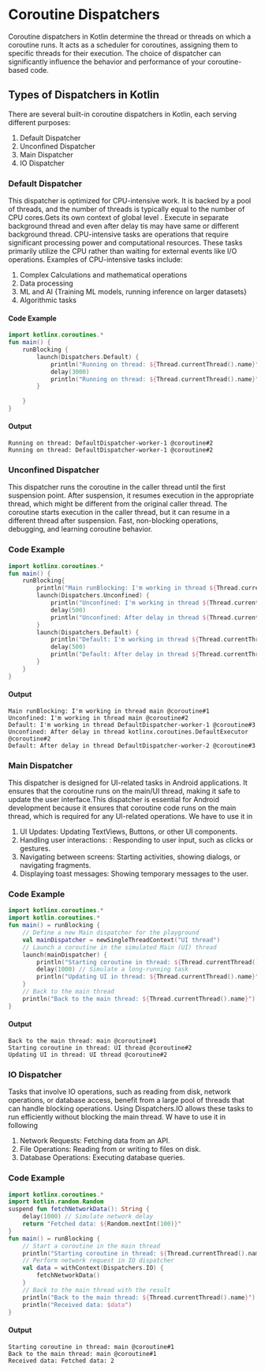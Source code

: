 # Coroutine Dispatchers
Coroutine dispatchers in Kotlin determine the thread or threads on which a coroutine runs. It acts as a scheduler for coroutines, assigning them to specific threads for their execution. The choice of dispatcher can significantly influence the behavior and performance of your coroutine-based code.
## Types of Dispatchers in Kotlin
There are several built-in coroutine dispatchers in Kotlin, each serving different purposes:
1) Default Dispatcher
2) Unconfined Dispatcher
3) Main Dispatcher
4) IO Dispatcher

### Default Dispatcher
This dispatcher is optimized for CPU-intensive work. It is backed by a pool of threads, and the number of threads is typically equal to the number of CPU cores.Gets its own context of global level . 
Execute in separate background thread and even after delay tis may have same or different background thread.
CPU-intensive tasks are operations that require significant processing power and computational resources. These tasks primarily utilize the CPU rather than waiting for external events like I/O operations. Examples of CPU-intensive tasks include:
  1) Complex Calculations and mathematical operations
  2) Data processing
  3) ML and AI {Training ML models, running inference on larger datasets}
  4) Algorithmic tasks
#### Code Example
```kotlin
import kotlinx.coroutines.*
fun main() {
    runBlocking {
        launch(Dispatchers.Default) {
            println("Running on thread: ${Thread.currentThread().name}")
            delay(3000)
            println("Running on thread: ${Thread.currentThread().name}")
        }
        
    }
}
```
#### Output
```Text
Running on thread: DefaultDispatcher-worker-1 @coroutine#2
Running on thread: DefaultDispatcher-worker-1 @coroutine#2
```

### Unconfined Dispatcher
This dispatcher runs the coroutine in the caller thread until the first suspension point. After suspension, it resumes execution in the appropriate thread, which might be different from the original caller thread.
The coroutine starts execution in the caller thread, but it can resume in a different thread after suspension.
 Fast, non-blocking operations, debugging, and learning coroutine behavior.
### Code Example
```Kotlin
import kotlinx.coroutines.*
fun main() {
    runBlocking{
        println("Main runBlocking: I'm working in thread ${Thread.currentThread().name}")
        launch(Dispatchers.Unconfined) {
            println("Unconfined: I'm working in thread ${Thread.currentThread().name}")
            delay(500)
            println("Unconfined: After delay in thread ${Thread.currentThread().name}")
        }
        launch(Dispatchers.Default) {
            println("Default: I'm working in thread ${Thread.currentThread().name}")
            delay(500)
            println("Default: After delay in thread ${Thread.currentThread().name}")
        }
    }
}
```
#### Output
```Text
Main runBlocking: I'm working in thread main @coroutine#1
Unconfined: I'm working in thread main @coroutine#2
Default: I'm working in thread DefaultDispatcher-worker-1 @coroutine#3
Unconfined: After delay in thread kotlinx.coroutines.DefaultExecutor @coroutine#2
Default: After delay in thread DefaultDispatcher-worker-2 @coroutine#3
```

### Main Dispatcher
This dispatcher is designed for UI-related tasks in Android applications. It ensures that the coroutine runs on the main/UI thread, making it safe to update the user interface.This dispatcher is essential for Android development because it ensures that coroutine code runs on the main thread, which is required for any UI-related operations.
We have to use it in 
  1) UI Updates: Updating TextViews, Buttons, or other UI components.
  2) Handling user interactions: : Responding to user input, such as clicks or gestures.
  3) Navigating between screens: Starting activities, showing dialogs, or navigating fragments.
  4) Displaying toast messages: Showing temporary messages to the user.
### Code Example
```kotlin
import kotlinx.coroutines.*
import kotlin.coroutines.*
fun main() = runBlocking {
    // Define a new Main dispatcher for the playground
    val mainDispatcher = newSingleThreadContext("UI thread")
    // Launch a coroutine in the simulated Main (UI) thread
    launch(mainDispatcher) {
        println("Starting coroutine in thread: ${Thread.currentThread().name}")
        delay(1000) // Simulate a long-running task
        println("Updating UI in thread: ${Thread.currentThread().name}")
    }
    // Back to the main thread
    println("Back to the main thread: ${Thread.currentThread().name}")
}
```
#### Output
```Text
Back to the main thread: main @coroutine#1
Starting coroutine in thread: UI thread @coroutine#2
Updating UI in thread: UI thread @coroutine#2
```

### IO Dispatcher
Tasks that involve IO operations, such as reading from disk, network operations, or database access, benefit from a large pool of threads that can handle blocking operations. Using Dispatchers.IO allows these tasks to run efficiently without blocking the main thread.
W have to use it in following
  1) Network Requests: Fetching data from an API.
  2) File Operations: Reading from or writing to files on disk.
  3) Database Operations: Executing database queries.
### Code Example
```kotlin
import kotlinx.coroutines.*
import kotlin.random.Random
suspend fun fetchNetworkData(): String {
    delay(1000) // Simulate network delay
    return "Fetched data: ${Random.nextInt(100)}"
}
fun main() = runBlocking {
    // Start a coroutine in the main thread
    println("Starting coroutine in thread: ${Thread.currentThread().name}")
    // Perform network request in IO dispatcher
    val data = withContext(Dispatchers.IO) {
        fetchNetworkData()
    }
    // Back to the main thread with the result
    println("Back to the main thread: ${Thread.currentThread().name}")
    println("Received data: $data")
}
```
#### Output
```Text
Starting coroutine in thread: main @coroutine#1
Back to the main thread: main @coroutine#1
Received data: Fetched data: 2
```
